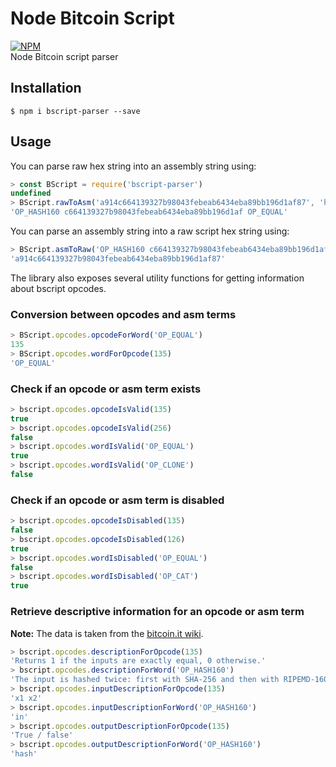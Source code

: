 # Node Bitcoin Script
[![NPM](https://img.shields.io/npm/v/bscript-parser.svg)](https://www.npmjs.org/package/bscript-parser)  
Node Bitcoin script parser

## Installation
```
$ npm i bscript-parser --save
```

## Usage
You can parse raw hex string into an assembly string using:  
```javascript
> const BScript = require('bscript-parser')
undefined
> BScript.rawToAsm('a914c664139327b98043febeab6434eba89bb196d1af87', 'hex')
'OP_HASH160 c664139327b98043febeab6434eba89bb196d1af OP_EQUAL'
```



You can parse an assembly string into a raw script hex string using:  
```javascript
> BScript.asmToRaw('OP_HASH160 c664139327b98043febeab6434eba89bb196d1af OP_EQUAL', 'hex')
'a914c664139327b98043febeab6434eba89bb196d1af87'
```

The library also exposes several utility functions for getting information about bscript opcodes.

### Conversion between opcodes and asm terms
```javascript
> BScript.opcodes.opcodeForWord('OP_EQUAL')
135
> BScript.opcodes.wordForOpcode(135)
'OP_EQUAL'
```

### Check if an opcode or asm term exists
```javascript
> bscript.opcodes.opcodeIsValid(135)
true
> bscript.opcodes.opcodeIsValid(256)
false
> bscript.opcodes.wordIsValid('OP_EQUAL')
true
> bscript.opcodes.wordIsValid('OP_CLONE')
false
```

### Check if an opcode or asm term is disabled
```javascript
> bscript.opcodes.opcodeIsDisabled(135)
false
> bscript.opcodes.opcodeIsDisabled(126)
true
> bscript.opcodes.wordIsDisabled('OP_EQUAL')
false
> bscript.opcodes.wordIsDisabled('OP_CAT')
true
```

### Retrieve descriptive information for an opcode or asm term

**Note:** The data is taken from the [bitcoin.it wiki](https://en.bitcoin.it/wiki/Script).

```javascript
> bscript.opcodes.descriptionForOpcode(135)
'Returns 1 if the inputs are exactly equal, 0 otherwise.'
> bscript.opcodes.descriptionForWord('OP_HASH160')
'The input is hashed twice: first with SHA-256 and then with RIPEMD-160.'
> bscript.opcodes.inputDescriptionForOpcode(135)
'x1 x2'
> bscript.opcodes.inputDescriptionForWord('OP_HASH160')
'in'
> bscript.opcodes.outputDescriptionForOpcode(135)
'True / false'
> bscript.opcodes.outputDescriptionForWord('OP_HASH160')
'hash'
```
